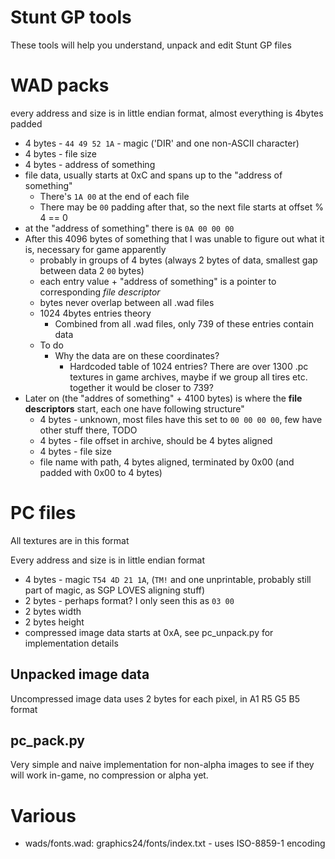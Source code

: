 Stunt GP tools
==
These tools will help you understand, unpack and edit Stunt GP files

# WAD packs
every address and size is in little endian format, almost everything is 4bytes padded

* 4 bytes - `44 49 52 1A` - magic ('DIR' and one non-ASCII character)
* 4 bytes - file size
* 4 bytes - address of something
* file data, usually starts at 0xC and spans up to the "address of something"
    * There's `1A 00` at the end of each file
    * There may be `00` padding after that, so the next file starts at offset % 4 == 0
* at the "address of something" there is `0A 00 00 00`
* After this 4096 bytes of something that I was unable to figure out what it is, necessary for game apparently
    * probably in groups of 4 bytes (always 2 bytes of data, smallest gap between data 2 `00` bytes)
    * each entry value + "address of something" is a pointer to corresponding *file descriptor*  
    * bytes never overlap between all .wad files
    * 1024 4bytes entries theory
        * Combined from all .wad files, only 739 of these entries contain data
    * To do
        * Why the data are on these coordinates?
            * Hardcoded table of 1024 entries? There are over 1300 .pc textures in game archives, maybe if we group all tires etc. together it would be closer to 739?
* Later on (the "addres of something" + 4100 bytes) is where the **file descriptors** start, each one have following structure"
    * 4 bytes - unknown, most files have this set to `00 00 00 00`, few have other stuff there, TODO
    * 4 bytes - file offset in archive, should be 4 bytes aligned
    * 4 bytes - file size
    * file name with path, 4 bytes aligned, terminated by 0x00 (and padded with 0x00 to 4 bytes)

# PC files
All textures are in this format

Every address and size is in little endian format

* 4 bytes - magic `T54 4D 21 1A`, (`TM!` and one unprintable, probably still part of magic, as SGP LOVES aligning stuff)
* 2 bytes - perhaps format? I only seen this as `03 00`
* 2 bytes width
* 2 bytes height
* compressed image data starts at 0xA, see pc_unpack.py for implementation details

## Unpacked image data
Uncompressed image data uses 2 bytes for each pixel, in A1 R5 G5 B5 format

## pc_pack.py
Very simple and naive implementation for non-alpha images to see if they will work in-game, no compression or alpha yet.

# Various

* wads/fonts.wad: graphics24/fonts/index.txt - uses ISO-8859-1 encoding
